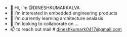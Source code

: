 - 👋 Hi, I’m @DINESHKUMARKALVA
- 👀 I’m interested in embedded engineering products 
- 🌱 I’m currently learning architecture analasis 
- 💞️ I’m looking to collaborate on ...
- 📫 to reach out mail # dineshkumark0417@gmail.com

<!---
DINESHKUMARKALVA/DINESHKUMARKALVA is a ✨ special ✨ repository because its `README.md` (this file) appears on your GitHub profile.
You can click the Preview link to take a look at your changes.
--->
